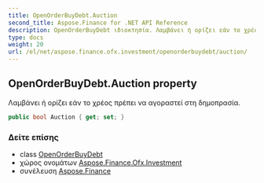 ```yaml
---
title: OpenOrderBuyDebt.Auction
second_title: Aspose.Finance for .NET API Reference
description: OpenOrderBuyDebt ιδιοκτησία. Λαμβάνει ή ορίζει εάν το χρέος πρέπει να αγοραστεί στη δημοπρασία.
type: docs
weight: 20
url: /el/net/aspose.finance.ofx.investment/openorderbuydebt/auction/
---
```

## OpenOrderBuyDebt.Auction property

Λαμβάνει ή ορίζει εάν το χρέος πρέπει να αγοραστεί στη δημοπρασία.

```csharp
public bool Auction { get; set; }
```

### Δείτε επίσης

* class [OpenOrderBuyDebt](../)
* χώρος ονομάτων [Aspose.Finance.Ofx.Investment](../../openorderbuydebt/)
* συνέλευση [Aspose.Finance](../../../)


